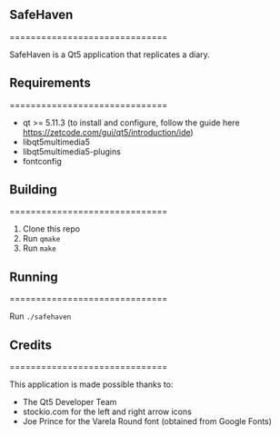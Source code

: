 ## SafeHaven
==============================

SafeHaven is a Qt5 application that replicates a diary.


## Requirements
==============================

- qt >= 5.11.3 (to install and configure, follow the guide here https://zetcode.com/gui/qt5/introduction/ide)
- libqt5multimedia5
- libqt5multimedia5-plugins
- fontconfig

## Building
==============================

1. Clone this repo
1. Run `qmake`
1. Run `make`

## Running
==============================

Run `./safehaven`

## Credits
==============================

This application is made possible thanks to:
- The Qt5 Developer Team
- stockio.com for the left and right arrow icons
- Joe Prince for the Varela Round font (obtained from Google Fonts)
